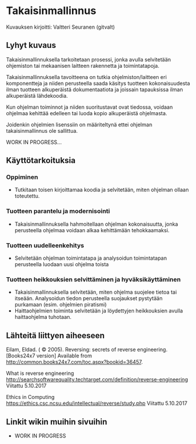 # Takaisinmallinnus

Kuvauksen kirjoitti: Valtteri Seuranen (gitvalt)

## Lyhyt kuvaus

Takaisinmallinnuksella tarkoitetaan prosessi, jonka avulla selvitetään ohjemiston tai mekaanisen laitteen rakennetta ja toimintatapoja.

Takaisinmallinnuksella tavoitteena on tutkia ohjelmiston/laitteen eri komponentteja ja niiden perusteella saada käsitys tuotteen kokonaisuudesta ilman tuotteen alkuperäistä dokumentaatiota ja joissain tapauksissa ilman alkuperäistä lähdekoodia.

Kun ohjelman toiminnot ja niiden suoritustavat ovat tiedossa, voidaan ohjelmaa kehittää edelleen tai luoda kopio alkuperäistä ohjelmasta.


Joidenkin ohjelmien lisenssiin on määriteltynä ettei ohjelman takaisinmallinnus ole sallittua.

WORK IN PROGRESS...

## Käyttötarkoituksia

### Oppiminen
  * Tutkitaan toisen kirjoittamaa koodia ja selvitetään, miten ohjelman ollaan toteutettu.

### Tuotteen parantelu ja modernisointi
  * Takaisinmallinnuksella hahmoitellaan ohjelman kokonaisuutta, jonka perusteella ohjelmaa voidaan alkaa kehittämään tehokkaamaksi.

### Tuotteen uudelleenkehitys
  * Selvitetään ohjelman toimintatapa ja analysoidun toimintatapan perusteella luodaan uusi ohjelma toista 

### Tuotteen heikkouksien selvittäminen ja hyväksikäyttäminen
  * Takaisinmallinnuksella selvitetään, miten ohjelma suojelee tietoa tai itseään. Analysoidun tiedon perusteella suojaukset pystytään purkamaan (esim. ohjelmien piratismi)
  * Haittaohjelmien toiminta selvitetään ja löydettyjen heikkouksien avulla haittaohjelma tuhotaan.


## Lähteitä liittyen aiheeseen

Eilam, Eldad. ( © 2005). Reversing: secrets of reverse engineering. [Books24x7 version] Available from http://common.books24x7.com/toc.aspx?bookid=36457.

What is reverse engineering  http://searchsoftwarequality.techtarget.com/definition/reverse-engineering Viitattu 5.10.2017

Ethics in Computing https://ethics.csc.ncsu.edu/intellectual/reverse/study.php Viitattu 5.10.2017


## Linkit wikin muihin sivuihin
* WORK IN PROGRESS
